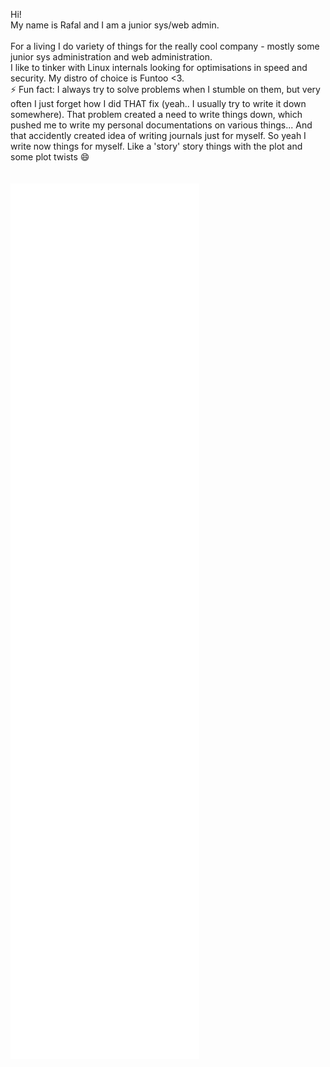 Hi!
<br>
My name is Rafal and I am a junior sys/web admin.
<br><br>
For a living I do variety of things for the really cool company - mostly some junior sys administration and web administration.
<br>
I like to tinker with Linux internals looking for optimisations in speed and security. My distro of choice is Funtoo <3.
<br>
⚡ Fun fact: I always try to solve problems when I stumble on them, but very often I just forget how I did THAT fix (yeah.. I usually try to write it down somewhere). That problem created a need to write things down, which pushed me to write my personal documentations on various things... And that accidently created idea of writing journals just for myself. So yeah I write now things for myself. Like a 'story' story things with the plot and some plot twists 😄
<br><br><br>
<img align="center" src="/github-metrics.svg" alt="Metrics" width="60%">
